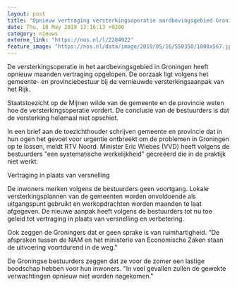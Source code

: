 ```yaml
---
layout: post
title: "Opnieuw vertraging versterkingsoperatie aardbevingsgebied Groningen"
date: Thu, 16 May 2019 13:16:13 +0200
category: nieuws
externe_link: "https://nos.nl/l/2284922"
feature_image: "https://nos.nl/data/image/2019/05/16/550358/1008x567.jpg"
---
```


<p>De versterkingsoperatie in het aardbevingsgebied in Groningen heeft opnieuw maanden vertraging opgelopen. De oorzaak ligt volgens het gemeente- en provinciebestuur bij de vernieuwde versterkingsaanpak van het Rijk.</p>
<p>Staatstoezicht op de Mijnen wilde van de gemeente en de provincie weten hoe de versterkingsoperatie vordert. De conclusie van de bestuurders is dat de versterking helemaal niet opschiet.</p>
<p>In een brief aan de toezichthouder schrijven gemeente en provincie dat in hun ogen het gevoel voor urgentie ontbreekt om de problemen in Groningen op te lossen, meldt RTV Noord. Minister Eric Wiebes (VVD) heeft volgens de bestuurders "een systematische werkelijkheid" gecreëerd die in de praktijk niet werkt.</p>
<p>Vertraging in plaats van versnelling</p>
<p>De inwoners merken volgens de bestuurders geen voortgang. Lokale versterkingsplannen van de gemeenten worden onvoldoende als uitgangspunt gebruikt en werkopdrachten worden maanden te laat afgegeven. De nieuwe aanpak heeft volgens de bestuurders tot nu toe geleid tot vertraging in plaats van versnelling en verbetering.</p>
<p>Ook zeggen de Groningers dat er geen sprake is van ruimhartigheid. "De afspraken tussen de NAM en het ministerie van Economische Zaken staan de uitvoering voortdurend in de weg."</p>
<p>De Groningse bestuurders zeggen dat ze voor de zomer een lastige boodschap hebben voor hun inwoners. "In veel gevallen zullen de gewekte verwachtingen opnieuw niet worden nagekomen."</p>
